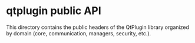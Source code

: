 # qtplugin public API

This directory contains the public headers of the QtPlugin library organized by domain (core, communication, managers, security, etc.).
